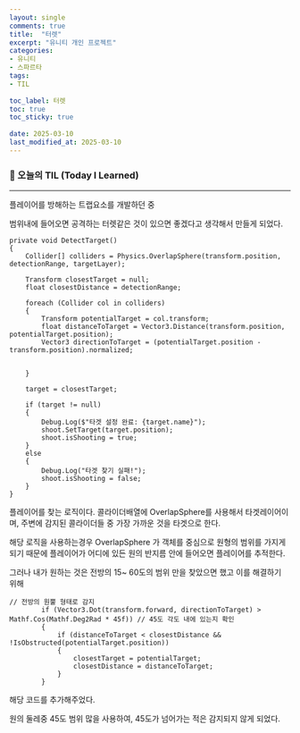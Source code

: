 ```yaml
---
layout: single
comments: true
title:  "터렛"
excerpt: "유니티 개인 프로젝트"
categories: 
- 유니티
- 스파르타
tags:
- TIL
 
toc_label: 터렛
toc: true
toc_sticky: true
 
date: 2025-03-10
last_modified_at: 2025-03-10
---
```




### 📆 오늘의 TIL (Today I Learned)

---

플레이어를 방해하는 트랩요소를 개발하던 중

범위내에 들어오면 공격하는 터렛같은 것이 있으면 좋겠다고 생각해서 만들게 되었다.

```
private void DetectTarget()
{
    Collider[] colliders = Physics.OverlapSphere(transform.position, detectionRange, targetLayer);

    Transform closestTarget = null;
    float closestDistance = detectionRange;

    foreach (Collider col in colliders)
    {
        Transform potentialTarget = col.transform;
        float distanceToTarget = Vector3.Distance(transform.position, potentialTarget.position);
        Vector3 directionToTarget = (potentialTarget.position - transform.position).normalized;

        
    }

    target = closestTarget;

    if (target != null)
    {
        Debug.Log($"타겟 설정 완료: {target.name}");
        shoot.SetTarget(target.position);
        shoot.isShooting = true;
    }
    else
    {
        Debug.Log("타겟 찾기 실패!");
        shoot.isShooting = false;
    }
}
```

플레이어를 찾는 로직이다. 콜라이더배열에 OverlapSphere를 사용해서 타겟레이어이며, 주변에 감지된 콜라이더들 중 가장 가까운 것을 타겟으로 한다.

해당 로직을 사용하는경우 OverlapSphere 가 객체를 중심으로 원형의 범위를 가지게 되기 때문에 플레이어가 어디에 있든 원의 반지름 안에 들어오면 플레이어를 추적한다.

그러나 내가 원하는 것은 전방의 15~ 60도의 범위 만을 찾았으면 했고 이를 해결하기 위해 

```
// 전방의 원뿔 형태로 감지
        if (Vector3.Dot(transform.forward, directionToTarget) > Mathf.Cos(Mathf.Deg2Rad * 45f)) // 45도 각도 내에 있는지 확인
        {
            if (distanceToTarget < closestDistance && !IsObstructed(potentialTarget.position))
            {
                closestTarget = potentialTarget;
                closestDistance = distanceToTarget;
            }
        }
```

해당 코드를 추가해주었다.

원의 둘레중 45도 범위 많을 사용하여, 45도가 넘어가는 적은 감지되지 않게 되었다.
